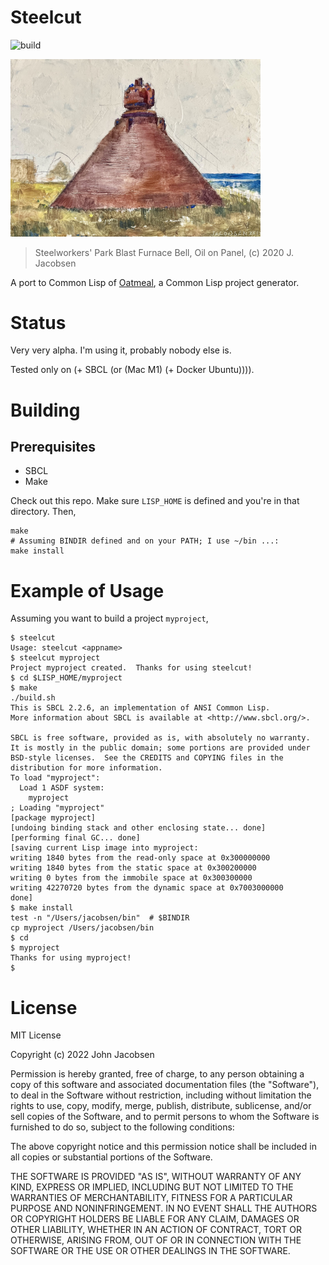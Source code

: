 # Steelcut

![build](https://github.com/eigenhombre/steelcut/actions/workflows/build.yml/badge.svg)

<img src="/steel.jpg" width="400">

> Steelworkers' Park Blast Furnace Bell, Oil on Panel, (c) 2020 J. Jacobsen

A port to Common Lisp of
[Oatmeal](https://github.com/eigenhombre/oatmeal/), a Common Lisp
project generator.

# Status

Very very alpha.  I'm using it, probably nobody else is.

Tested only on (+ SBCL (or (Mac M1) (+ Docker Ubuntu)))).

# Building

## Prerequisites

- SBCL
- Make

Check out this repo.  Make sure `LISP_HOME` is defined and you're in
that directory. Then,

    make
    # Assuming BINDIR defined and on your PATH; I use ~/bin ...:
    make install

# Example of Usage

Assuming you want to build a project `myproject`,

    $ steelcut
    Usage: steelcut <appname>
    $ steelcut myproject
    Project myproject created.  Thanks for using steelcut!
    $ cd $LISP_HOME/myproject
    $ make
    ./build.sh
    This is SBCL 2.2.6, an implementation of ANSI Common Lisp.
    More information about SBCL is available at <http://www.sbcl.org/>.

    SBCL is free software, provided as is, with absolutely no warranty.
    It is mostly in the public domain; some portions are provided under
    BSD-style licenses.  See the CREDITS and COPYING files in the
    distribution for more information.
    To load "myproject":
      Load 1 ASDF system:
        myproject
    ; Loading "myproject"
    [package myproject]
    [undoing binding stack and other enclosing state... done]
    [performing final GC... done]
    [saving current Lisp image into myproject:
    writing 1840 bytes from the read-only space at 0x300000000
    writing 1840 bytes from the static space at 0x300200000
    writing 0 bytes from the immobile space at 0x300300000
    writing 42270720 bytes from the dynamic space at 0x7003000000
    done]
    $ make install
    test -n "/Users/jacobsen/bin"  # $BINDIR
    cp myproject /Users/jacobsen/bin
    $ cd
    $ myproject
    Thanks for using myproject!
    $

# License

MIT License

Copyright (c) 2022 John Jacobsen

Permission is hereby granted, free of charge, to any person obtaining a copy
of this software and associated documentation files (the "Software"), to deal
in the Software without restriction, including without limitation the rights
to use, copy, modify, merge, publish, distribute, sublicense, and/or sell
copies of the Software, and to permit persons to whom the Software is
furnished to do so, subject to the following conditions:

The above copyright notice and this permission notice shall be included in all
copies or substantial portions of the Software.

THE SOFTWARE IS PROVIDED "AS IS", WITHOUT WARRANTY OF ANY KIND, EXPRESS OR
IMPLIED, INCLUDING BUT NOT LIMITED TO THE WARRANTIES OF MERCHANTABILITY,
FITNESS FOR A PARTICULAR PURPOSE AND NONINFRINGEMENT. IN NO EVENT SHALL THE
AUTHORS OR COPYRIGHT HOLDERS BE LIABLE FOR ANY CLAIM, DAMAGES OR OTHER
LIABILITY, WHETHER IN AN ACTION OF CONTRACT, TORT OR OTHERWISE, ARISING FROM,
OUT OF OR IN CONNECTION WITH THE SOFTWARE OR THE USE OR OTHER DEALINGS IN THE
SOFTWARE.
